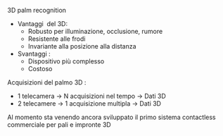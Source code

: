 3D palm recognition
- Vantaggi  del 3D:
	- Robusto per illuminazione, occlusione, rumore
	- Resistente alle frodi
	- Invariante alla posizione alla distanza
- Svantaggi :
	- Dispositivo più complesso
	- Costoso

Acquisizioni del palmo 3D :
- 1 telecamera -> N acquisizioni nel tempo -> Dati 3D
- 2 telecamere -> 1 acquisizione multipla -> Dati 3D

Al momento sta venendo ancora sviluppato il primo sistema contactless commerciale per pali e impronte 3D